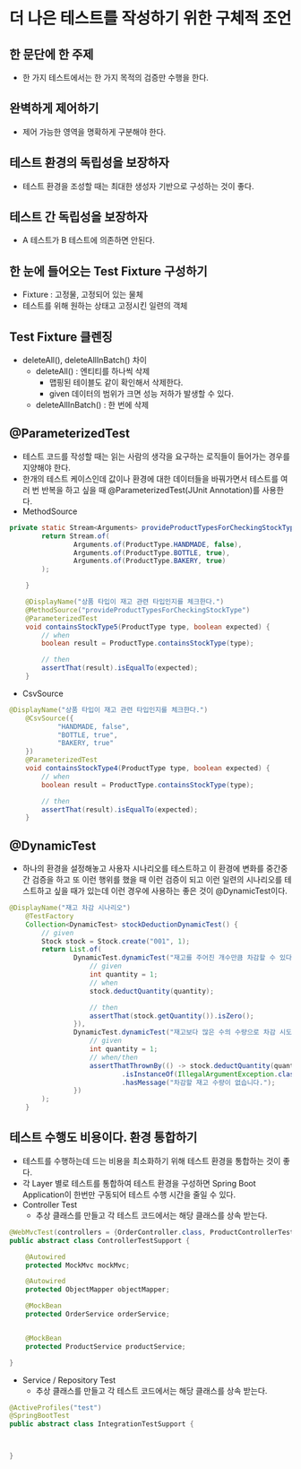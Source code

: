 # 더 나은 테스트를 작성하기 위한 구체적 조언
## 한 문단에 한 주제
* 한 가지 테스트에서는 한 가지 목적의 검증만 수행을 한다.
## 완벽하게 제어하기
* 제어 가능한 영역을 명확하게 구분해야 한다.
## 테스트 환경의 독립성을 보장하자
* 테스트 환경을 조성할 때는 최대한 생성자 기반으로 구성하는 것이 좋다.
## 테스트 간 독립성을 보장하자
* A 테스트가 B 테스트에 의존하면 안된다.
## 한 눈에 들어오는 Test Fixture 구성하기
* Fixture : 고정물, 고정되어 있는 물체
* 테스트를 위해 원하는 상태고 고정시킨 일련의 객체
## Test Fixture 클렌징
* deleteAll(), deleteAllInBatch() 차이
  * deleteAll() : 엔티티를 하나씩 삭제
    * 맵핑된 테이블도 같이 확인해서 삭제한다.
    * given 데이터의 범위가 크면 성능 저하가 발생할 수 있다.
  * deleteAllInBatch() : 한 번에 삭제
## @ParameterizedTest
* 테스트 코드를 작성할 때는 읽는 사람의 생각을 요구하는 로직들이 들어가는 경우를 지양해야 한다.
* 한개의 테스트 케이스인데 값이나 환경에 대한 데이터들을 바꿔가면서 테스트를 여러 번 반복을 하고 싶을 때 @ParameterizedTest(JUnit Annotation)를 사용한다.
* MethodSource
```java
private static Stream<Arguments> provideProductTypesForCheckingStockType() {
        return Stream.of(
                Arguments.of(ProductType.HANDMADE, false),
                Arguments.of(ProductType.BOTTLE, true),
                Arguments.of(ProductType.BAKERY, true)
        );

    }

    @DisplayName("상품 타입이 재고 관련 타입인지를 체크한다.")
    @MethodSource("provideProductTypesForCheckingStockType")
    @ParameterizedTest
    void containsStockType5(ProductType type, boolean expected) {
        // when
        boolean result = ProductType.containsStockType(type);

        // then
        assertThat(result).isEqualTo(expected);
    }
```
* CsvSource
```java
@DisplayName("상품 타입이 재고 관련 타입인지를 체크한다.")
    @CsvSource({
            "HANDMADE, false",
            "BOTTLE, true",
            "BAKERY, true"
    })
    @ParameterizedTest
    void containsStockType4(ProductType type, boolean expected) {
        // when
        boolean result = ProductType.containsStockType(type);

        // then
        assertThat(result).isEqualTo(expected);
    }
```

## @DynamicTest
* 하나의 환경을 설정해놓고 사용자 시나리오를 테스트하고 이 환경에 변화를 중간중간 검증을 하고 또 이런 행위를 했을 때 이런 검증이 되고 이런 일련의 시나리오를 테스트하고 싶을 때가 있는데 이런 경우에 사용하는 좋은 것이 @DynamicTest이다.
```java
@DisplayName("재고 차감 시나리오")
    @TestFactory
    Collection<DynamicTest> stockDeductionDynamicTest() {
        // given
        Stock stock = Stock.create("001", 1);
        return List.of(
                DynamicTest.dynamicTest("재고를 주어진 개수만큼 차감할 수 있다.", () -> {
                    // given
                    int quantity = 1;
                    // when
                    stock.deductQuantity(quantity);

                    // then
                    assertThat(stock.getQuantity()).isZero();
                }),
                DynamicTest.dynamicTest("재고보다 많은 수의 수량으로 차감 시도하는 경우 예외가 발생한다.", () -> {
                    // given
                    int quantity = 1;
                    // when/then
                    assertThatThrownBy(() -> stock.deductQuantity(quantity))
                            .isInstanceOf(IllegalArgumentException.class)
                            .hasMessage("차감할 재고 수량이 없습니다.");
                })
        );
    }
```
## 테스트 수행도 비용이다. 환경 통합하기
* 테스트를 수행하는데 드는 비용을 최소화하기 위해 테스트 환경을 통합하는 것이 좋다.
* 각 Layer 별로 테스트를 통합하여 테스트 환경을 구성하면 Spring Boot Application이 한번만 구동되어 테스트 수행 시간을 줄일 수 있다.
* Controller Test
  * 추상 클래스를 만들고 각 테스트 코드에서는 해당 클래스를 상속 받는다.
```java
@WebMvcTest(controllers = {OrderController.class, ProductControllerTest.class})
public abstract class ControllerTestSupport {

    @Autowired
    protected MockMvc mockMvc;

    @Autowired
    protected ObjectMapper objectMapper;

    @MockBean
    protected OrderService orderService;


    @MockBean
    protected ProductService productService;

}
```
* Service / Repository Test
  * 추상 클래스를 만들고 각 테스트 코드에서는 해당 클래스를 상속 받는다.
```java
@ActiveProfiles("test")
@SpringBootTest
public abstract class IntegrationTestSupport {



}
```
